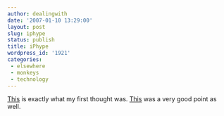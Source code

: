 ```yaml
---
author: dealingwith
date: '2007-01-10 13:29:00'
layout: post
slug: iphype
status: publish
title: iPhype
wordpress_id: '1921'
categories:
 - elsewhere
 - monkeys
 - technology
---
```


[This][1] is exactly what my first thought was. [This][2] was a very good
point as well.

   [1]: http://www.hicksdesign.co.uk/journal/the-only-drawback-with-the-iphone

   [2]: http://www.37signals.com/svn/posts/188-iphone-not-touchy-feely

